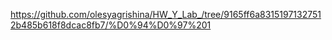 https://github.com/olesyagrishina/HW_Y_Lab_/tree/9165ff6a83151971327512b485b618f8dcac8fb7/%D0%94%D0%97%201
